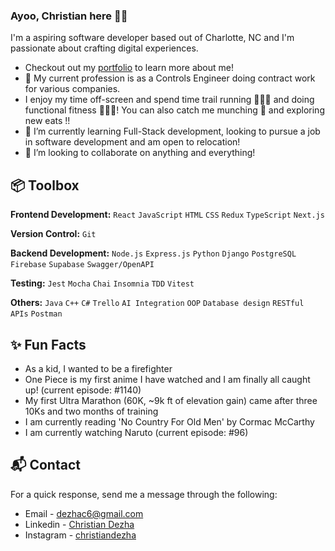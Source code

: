 ### Ayoo, Christian here ✌🏽

I'm a aspiring software developer based out of Charlotte, NC and I'm passionate about crafting digital experiences. 

- Checkout out my [portfolio](https://www.christiandezha.com/) to learn more about me!
- 👀 My current profession is as a Controls Engineer doing contract work for various companies.
- I enjoy my time off-screen and spend time trail running 🏃🏽‍♂️ and doing functional fitness 🏋🏽‍♂️! You can also catch me munching 🍕 and exploring new eats !!
- 🌱 I’m currently learning Full-Stack development, looking to pursue a job in software development and am open to relocation!
- 💞️ I’m looking to collaborate on anything and everything!


## 📦 Toolbox
**Frontend Development:** `React` `JavaScript` `HTML` `CSS` `Redux` `TypeScript` `Next.js`
 
**Version Control:** `Git`

**Backend Development:** `Node.js` `Express.js` `Python` `Django` `PostgreSQL` `Firebase` `Supabase` `Swagger/OpenAPI`

**Testing:** `Jest` `Mocha` `Chai` `Insomnia` `TDD` `Vitest`

**Others:** `Java` `C++` `C#` `Trello` `AI Integration` `OOP` `Database design` `RESTful APIs` `Postman`


## ✨ Fun Facts
- As a kid, I wanted to be a firefighter
- One Piece is my first anime I have watched and I am finally all caught up! (current episode: #1140)
- My first Ultra Marathon (60K, ~9k ft of elevation gain) came after three 10Ks and two months of training
- I am currently reading 'No Country For Old Men' by Cormac McCarthy
- I am currently watching Naruto (current episode: #96)
   
## 📬 Contact
For a quick response, send me a message through the following: 

- Email - [dezhac6@gmail.com](mailto:dezhac6@gmail.com)
- Linkedin - [Christian Dezha](https://www.linkedin.com/in/christian-dezha-bolteada-1386a2135)
- Instagram - [christiandezha](https://www.instagram.com/christiandezha)
<!---
kekedezha/kekedezha is a ✨ special ✨ repository because its `README.md` (this file) appears on your GitHub profile.
You can click the Preview link to take a look at your changes.
--->
